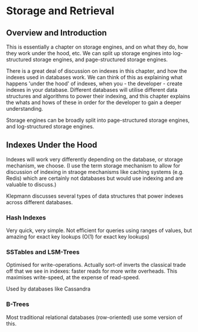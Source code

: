<h1> Storage and Retrieval </h1>

<h2> Overview and Introduction </h2>

This is essentially a chapter on storage engines, and on what they do, how they work under the hood, etc. We can split up storage engines into log-structured storage engines, and page-structured storage engines. 

There is a great deal of discussion on indexes in this chapter, and how the indexes used in databases work. We can think of this as explaining what happens 'under the hood' of indexes, when you - the developer - create indexes in your database. Different databases will utilise different data structures and algorithms to power their indexing, and this chapter explains the whats and hows of these in order for the developer to gain a deeper understanding. 

Storage engines can be broadly split into page-structured storage engines, and log-structured storage engines. 

<h2> Indexes Under the Hood </h2>

Indexes will work very differently depending on the database, or storage mechanism, we choose. (I use the term storage mechanism to allow for discussion of indexing in straoge mechanisms like caching systems (e.g. Redis) which are certainly not databases but would use indexing and are valuable to discuss.)

Klepmann discusses several types of data structures that power indexes across different databases.

<h3> Hash Indexes </h3>

Very quick, very simple. Not efficient for queries using ranges of values, but amazing for exact key lookups (O(1) for exact key lookups)

<h3> SSTables and LSM-Trees </h3>

Optimised for write-operations. Actually sort-of inverts the classical trade off that we see in indexes: faster reads for more write overheads. This maximises write-speed, at the expense of read-speed.

Used by databases like Cassandra

<h3> B-Trees </h3>

Most traditional relational databases (row-oriented) use some version of this.